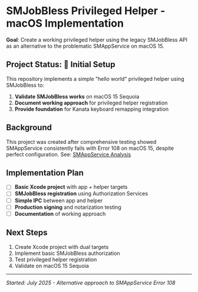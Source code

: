 # SMJobBless Privileged Helper - macOS Implementation

**Goal**: Create a working privileged helper using the legacy SMJobBless API as an alternative to the problematic SMAppService on macOS 15.

## Project Status: 🚧 **Initial Setup**

This repository implements a simple "hello world" privileged helper using SMJobBless to:
1. **Validate SMJobBless works** on macOS 15 Sequoia
2. **Document working approach** for privileged helper registration  
3. **Provide foundation** for Kanata keyboard remapping integration

## Background

This project was created after comprehensive testing showed SMAppService consistently fails with Error 108 on macOS 15, despite perfect configuration. See: [SMAppService Analysis](https://github.com/malpern/privileged_helper_help)

## Implementation Plan

- [ ] **Basic Xcode project** with app + helper targets
- [ ] **SMJobBless registration** using Authorization Services
- [ ] **Simple IPC** between app and helper
- [ ] **Production signing** and notarization testing
- [ ] **Documentation** of working approach

## Next Steps

1. Create Xcode project with dual targets
2. Implement basic SMJobBless authorization
3. Test privileged helper registration
4. Validate on macOS 15 Sequoia

---

*Started: July 2025 - Alternative approach to SMAppService Error 108*